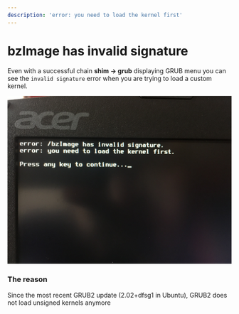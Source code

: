 ```yaml
---
description: 'error: you need to load the kernel first'
---
```


# bzImage has invalid signature

Even with a successful chain **shim -> grub** displaying GRUB menu you can see the `invalid signature` error when you are trying to load a custom kernel.

![](<../.gitbook/assets/2021-09-21 11-44-06.JPG>)

### The reason

Since the most recent GRUB2 update (2.02+dfsg1 in Ubuntu), GRUB2 does not load unsigned kernels anymore

